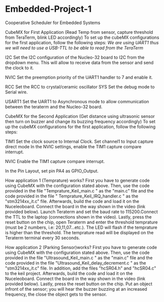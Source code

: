 # Embedded-Project-1
Cooperative Scheduler for Embedded Systems

CubeMX for First Application (Read Temp from sensor, capture threshold from TeraTerm, blink LED accordingly)
To set up the cubeMX configurations for the first application, follow the following steps:
*We are using UART1 thus we will need to use a USB-TTL to be able to read from the TeraTerm*

I2C
Set the I2C configuration of the Nucleo-32 board to I2C from the dropdown menu. This will allow to receive data from the sensor and send the clock to it.

NVIC
Set the preemption priority of the UART1 handler to 7 and enable it.

RCC
Set the RCC to crystal/ceramic oscillator
SYS
Set the debug mode to Serial wire.

USART1
Set the UART1 to Asynchronous mode to allow communication between the teraterm and the Nucleo-32 board. 


CubeMX for the Second Application (Get distance using ultrasonic sensor then turn on buzzer and change its buzzing frequency accordingly)
To set up the cubeMX configurations for the first application, follow the following steps:

TIM1
Set the clock source to Internal Clock.
Set channel1 to Input capture direct mode
In the NVIC settings, enable the TIM1 capture compare interrupt.

NVIC
Enable the TIM1 capture compare interrupt.

In the Pin Layout, set pin PA4 as GPIO_Output.



How application 1 (Temprature) works?
First you have to generate code using CubeMX with the configuration stated above. Then, use the code provided in the file
"Temprature_Keil_main.c " as the "main.c" file and the code provided in the file " Temprature_Keil_IRQ_handler.c " as the
"stm3214xx_it.c" file. Afterwards, build the code and load it on the Nuceleoboard. Connect the board in the way shown in
the video (link provided below). Launch Teraterm and set the baud rate to 115200.Connect the TTL to the
laptop (connections shown in the video). Lastly, press the reset button on the chip, open Teraterm and enter the threshold
temprature (must be 2 numbers, i.e: 20,11,07...etc.). The LED will flash if the temprature is higher than the threshold.
The temprature read will be displayed on the Teraterm terminal every 30 seconds.


How application 2 (Parking Sensor)works?
First you have to generate code using CubeMX with the configuration stated above. Then, use the code provided in the file
"Ultrasound_Keil_main.c " as the "main.c" file and the code provided in the file "Ultrasound_Keil_delay_decrement.c " as the
"stm3214xx_it.c" file. In addition, add the files "hcSR04.h" and "hcSR04.c" to the keil project. Afterwards, build the code and load
it on the Nuceleoboard. Connect the board in the way shown in the video (link provided below). Lastly, press the reset button on the chip.
Put an object infront of the sensor; you will hear the buzzer buzzing at an increased frequency, the close the object gets
to the sensor.



